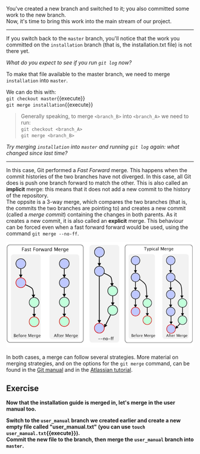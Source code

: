 You've created a new branch and switched to it; you also committed some work to the new branch.  
Now, it's time to bring this work into the main stream of our project.

---

If you switch back to the `master` branch, you'll notice that the work you committed on the `installation` branch (that is, the installation.txt file) is not there yet.

*What do you expect to see if you run `git log` now?*

To make that file available to the master branch, we need to merge `installation` into `master`.

We can do this with:  
`git checkout master`{{execute}}  
`git merge installation`{{execute}}

> Generally speaking, to merge `<branch_B>` into `<branch_A>` we need to run:  
`git checkout <branch_A>`  
`git merge <branch_B>`  

*Try merging `installation` into `master` and running `git log` again: what changed since last time?*

---

In this case, Git performed a *Fast Forward* merge. This happens when the commit histories of the two branches have not diverged. In this case, all Git does is push one branch forward to match the other. This is also called an **implicit** merge: this means that it does not add a new commit to the history of the repository.  
The oppsite is a 3-way merge, which compares the two branches (that is, the commits the two branches are pointing to) and creates a new commit (called a *merge commit*) containing the changes in both parents. As it creates a new commit, it is also called an **explicit** merge. This behaviour can be forced even when a fast forward forward would be used, using the command `git merge --no-ff`.

![](./assets/merge_cut.png)

In both cases, a merge can follow several strategies. More material on merging strategies, and on the options for the `git merge` command, can be found in the [Git manual][1] and in the [Atlassian tutorial][2].

## Exercise

**Now that the installation guide is merged in, let's merge in the user manual too.**

**Switch to the `user_manual` branch we created earlier and create a new empty file called "user_manual.txt" (you can use `touch user_manual.txt`{{execute}}).**  
**Commit the new file to the branch, then merge the `user_manual` branch into `master`.**

[1]: https://git-scm.com/docs/merge-strategies
[2]: https://www.atlassian.com/git/tutorials/using-branches/merge-strategy